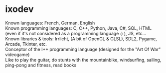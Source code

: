 # ixodev
Known languages: French, German, English<br />
Known programming languages: C, C++, Python, Java, C#, SQL, HTML (even if it's not considered as a programming language :) ), JS, etc...<br />
Known libraries & tools: Irrlicht, (A bit of OpenGL & GLSL), SDL2, Pygame, Arcade, Tkinter, etc.<br />
Conceptor of the I++ programming language (designed for the "Art Of War" videogame)<br />
Like to play the guitar, do stunts with the mountainbike, windsurfing, sailing, ping-pong and fitness, read books<br />
